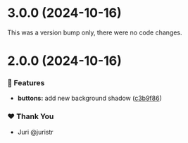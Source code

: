 # 3.0.0 (2024-10-16)

This was a version bump only, there were no code changes.

# 2.0.0 (2024-10-16)

### 🚀 Features

- **buttons:** add new background shadow ([c3b9f86](https://github.com/stevencch/tuskydesign/commit/c3b9f86))

### ❤️  Thank You

- Juri @juristr